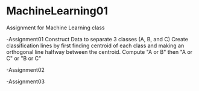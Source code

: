 # MachineLearning01
Assignment for Machine Learning class

-Assignment01
Construct Data to separate 3 classes (A, B, and C)
Create classification lines by first finding centroid of each class and making an orthogonal line halfway between the centroid.
Compute "A or B" then "A or C" or "B or C"

-Assignment02

-Assignment03
